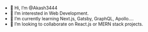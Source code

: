 - 👋 Hi, I’m @Akash3444
- 👀 I’m interested in Web Development.
- 🌱 I’m currently learning Next.js, Gatsby, GraphQL, Apollo....
- 💞️ I’m looking to collaborate on React.js or MERN stack projects.
